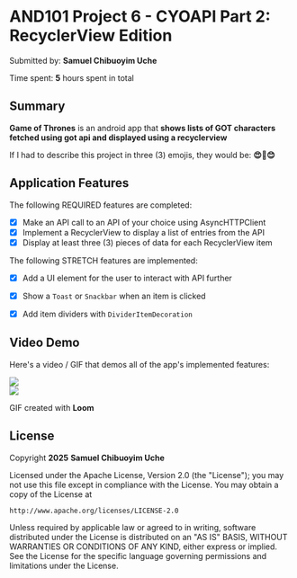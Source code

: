 <!-- (This is a comment) INSTRUCTIONS: Go through this page and fill out any **bolded** entries with their correct values.-->

# AND101 Project 6 - CYOAPI Part 2: RecyclerView Edition

Submitted by: **Samuel Chibuoyim Uche**

Time spent: **5** hours spent in total

## Summary

**Game of Thrones** is an android app that **shows lists of GOT characters fetched using got api and displayed using a recyclerview**

If I had to describe this project in three (3) emojis, they would be: **😍🤩😊**

## Application Features

<!-- (This is a comment) Please be sure to change the [ ] to [x] for any features you completed.  If a feature is not checked [x], you might miss the points for that item! -->

The following REQUIRED features are completed:

- [x] Make an API call to an API of your choice using AsyncHTTPClient
- [x] Implement a RecyclerView to display a list of entries from the API
- [x] Display at least three (3) pieces of data for each RecyclerView item

The following STRETCH features are implemented:

- [x] Add a UI element for the user to interact with API further
- [x] Show a `Toast` or `Snackbar` when an item is clicked
- [x] Add item dividers with `DividerItemDecoration`


## Video Demo

Here's a video / GIF that demos all of the app's implemented features:

<div>
    <a href="https://www.loom.com/share/a8e6fbdfafcf4d5a95a8e98491126ef1">
    </a>
    <a href="https://www.loom.com/share/a8e6fbdfafcf4d5a95a8e98491126ef1">
      <img style="max-width:300px;" src="https://cdn.loom.com/sessions/thumbnails/a8e6fbdfafcf4d5a95a8e98491126ef1-29b48025d895093d-full-play.gif">
    </a>
  </div>


  <div>
    <a href="https://www.loom.com/share/71ef062d703a4ec797865461c88bced5">
    </a>
    <a href="https://www.loom.com/share/71ef062d703a4ec797865461c88bced5">
      <img style="max-width:300px;" src="https://cdn.loom.com/sessions/thumbnails/71ef062d703a4ec797865461c88bced5-c52ea1e85f0a3696-full-play.gif">
    </a>
  </div>

GIF created with **Loom**

<!-- Recommended tools:
- [Kap](https://getkap.co/) for macOS
- [ScreenToGif](https://www.screentogif.com/) for Windows
- [peek](https://github.com/phw/peek) for Linux. -->


## License

Copyright **2025** **Samuel Chibuoyim Uche**

Licensed under the Apache License, Version 2.0 (the "License");
you may not use this file except in compliance with the License.
You may obtain a copy of the License at

    http://www.apache.org/licenses/LICENSE-2.0

Unless required by applicable law or agreed to in writing, software
distributed under the License is distributed on an "AS IS" BASIS,
WITHOUT WARRANTIES OR CONDITIONS OF ANY KIND, either express or implied.
See the License for the specific language governing permissions and
limitations under the License.
